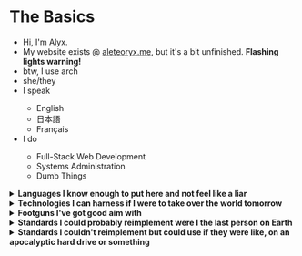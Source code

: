 <h1>The Basics</h1>
<ul>
  <li> Hi, I'm Alyx.</li>
  <li>My website exists @ <a href= "https://aleteoryx.me">aleteoryx.me</a>, but it's a bit unfinished. <b>Flashing lights warning!</b></li>
  <li>btw, I use arch</li>
  <li>she/they</li>
  <li>I speak</li>
  <ul>
    <li>English</li>
    <li>日本語</li>
    <li>Français</li>
  </ul>
  <li>I do</li>
  <ul>
    <li>Full-Stack Web Development</li>
    <li>Systems Administration</li>
    <li>Dumb Things</li>
  </ul>
</ul>

<details><summary><b>Languages I know enough to put here and not feel like a liar</b></summary>
  <ul>
    <li>JavaScript</li>
    <li>C</li>
    <li>C++</li>
    <li>C#</li>
    <li>Bash</li>
    <li>Batch</li>
    <li>Rust</li>
    <li>Python</li>
    <li>Java</li>
    <li>HTML</li>
    <li>CSS</li>
    <li>PHP</li>
    <li>Perl</li>
    <li>GLSL</li>
    <li>SQL</li>
    <li>PowerShell</li>
  </ul>
</details>

<details><summary><b>Technologies I can harness if I were to take over the world tomorrow</b></summary>
  <ul>
    <li>linux</li>
    <li>k8s</li>
    <li>docker</li>
    <li>libvirt/kvm</li>
    <li>opengl</li>
    <li>systemd</li>
    <li>AWS</li>
    <li>MySQL</li>
    <li>ESP-IDF</li>
  </ul>
</details>

<details><summary><b>Footguns I've got good aim with</b></summary>
  <ul>
    <li>Regexes</li>
  </ul>
</details>

<details><summary><b>Standards I could probably reimplement were I the last person on Earth</b></summary>
  <ul>
    <li>HTTP < 3.0</li>
    <li>GIF*</li>
    <li>IMAP</li>
    <li>SMTP</li>
    <li>DNS</li>
    <li>WebSockets</li>
  </ul>
</details>

<details><summary><b>Standards I couldn't reimplement but could use if they were like, on an apocalyptic hard drive or something</b></summary>
  <ul>
    <li>SSL/TLS</li>
    <li>QUIC</li>
    <li>HTTP/3.0</li>
    <li>RDAP</li>
    <li>ActivityPub/ActivityStreams</li>
    <li>DHCP</li>
    <li>LDAP</li>
  </ul>
</details>
